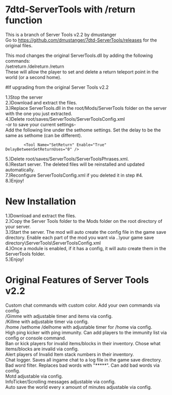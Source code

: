 # 7dtd-ServerTools with /return function
This is a branch of Server Tools v2.2 by dmustanger<br>
Go to https://github.com/dmustanger/7dtd-ServerTools/releases for the original files.<br>

This mod changes the original ServerTools.dll by adding the following commands:<br>
/setreturn /delreturn /return <br>
These will allow the player to set and delete a return teleport point in the world (or a second home).<br>

#If upgrading from the original Server Tools v2.2

1.)Stop the server<br>
2.)Download and extract the files.<br>
3.)Replace ServerTools.dll in the root/Mods/ServerTools folder on the server with the one you just extracted.<br>
4.)Delete root/saves/ServerTools/ServerToolsConfig.xml<br>
		-or to save your current settings-<br>
   Add the following line under the sethome settings. Set the delay to be the same as sethome (can be different).<br>

```
        <Tool Name="SetReturn" Enable="True" DelayBetweenSetReturnUses="0" />
```

5.)Delete root/saves/ServerTools/ServerToolsPhrases.xml.<br>
6.)Restart server. The deleted files will be reinstalled and updated automatically. <br>
7.)Reconfigure ServerToolsConfig.xml if you deleted it in step #4.<br>
8.)Enjoy!<br>

# New Installation

1.)Download and extract the files.<br>
2.)Copy the Server Tools folder to the Mods folder on the root directory of your server.<br>
3.)Start the server. The mod will auto create the config file in the game save directory. Enable each part of the mod you want via ..\your game save directory\ServerTools\ServerToolsConfig.xml<br>
4.)Once a module is enabled, if it has a config, it will auto create them in the ServerTools folder.<br>
5.)Enjoy!

# Original Features of Server Tools v2.2
Custom chat commands with custom color. Add your own commands via config.<br>
/Gimme with adjustable timer and items via config.<br>
/Killme with adjustable timer via config.<br>
/home /sethome /delhome with adjustable timer for /home via config.<br>
High ping kicker with ping immunity. Can add players to the immunity list via config or console command.<br>
Ban or kick players for invalid items/blocks in their inventory. Chose what items/blocks are invalid via config.<br>
Alert players of Invalid Item stack numbers in their inventory.<br>
Chat logger. Saves all ingame chat to a log file in the game save directory.<br>
Bad word filter. Replaces bad words with "*****". Can add bad words via config.<br>
Motd adjustable via config.<br>
InfoTicker/Scrolling messages adjustable via config.<br>
Auto save the world every x amount of minutes adjustable via config.<br>
